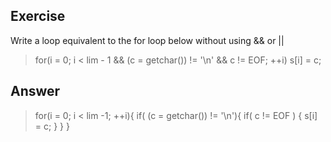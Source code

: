 
## Exercise
Write a loop equivalent to the for loop below without using 
&& or ||

> for(i = 0; i < lim - 1 && (c = getchar()) != '\n' && c != EOF; ++i)
> s[i] = c;

## Answer

> for(i = 0; i < lim -1; ++i){
>   if( (c = getchar()) != '\n'){
>     if( c != EOF ) {
>       s[i] = c;
>     }
>   }
> }
